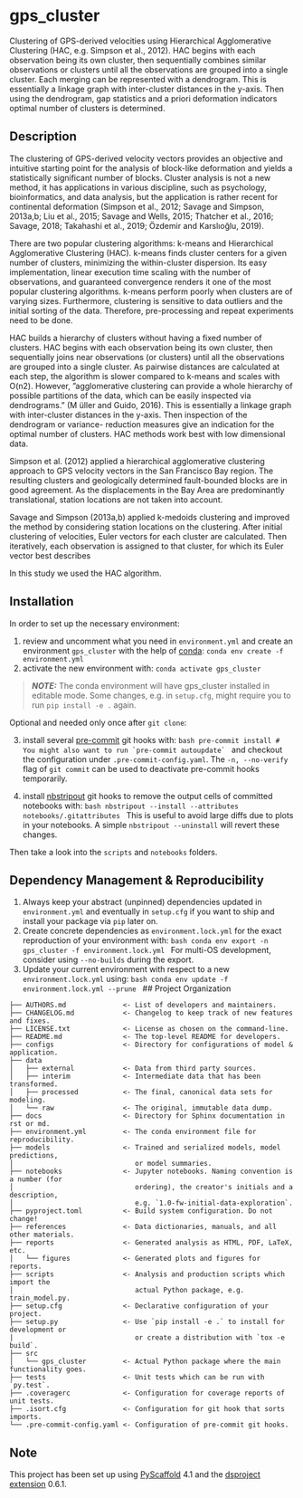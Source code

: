 # gps_cluster

Clustering of GPS-derived velocities using Hierarchical Agglomerative
Clustering (HAC, e.g. Simpson et al., 2012). HAC begins with each observation
being its own cluster, then sequentially combines similar observations or
clusters until all the observations are grouped into a single cluster. Each
merging can be represented with a dendrogram. This is essentially a linkage
graph with inter-cluster distances in the y-axis. Then using the dendrogram, gap
statistics and a priori deformation indicators optimal number of clusters is
determined.

## Description

The clustering of GPS-derived velocity vectors provides an objective and intuitive starting point for the analysis of block-like deformation and yields
a statistically significant number of blocks. Cluster analysis is not a new
method, it has applications in various discipline, such as psychology,
bioinformatics, and data analysis, but the application is rather recent for
continental deformation (Simpson et al., 2012; Savage and Simpson, 2013a,b; Liu
et al., 2015; Savage and Wells, 2015; Thatcher et al., 2016; Savage, 2018;
Takahashi et al., 2019; Özdemir and Karslıoğlu, 2019).

There are two popular clustering algorithms: k-means and Hierarchical
Agglomerative Clustering (HAC). k-means finds cluster centers for a given
number of clusters, minimizing the within-cluster dispersion. Its easy
implementation, linear execution time scaling with the number of observations,
and guaranteed convergence renders it one of the most popular clustering
algorithms. k-means perform poorly when clusters are of varying sizes.
Furthermore, clustering is sensitive to data outliers and the initial sorting
of the data. Therefore, pre-processing and repeat experiments need to be done.

HAC builds a hierarchy of clusters without having a fixed number of clusters.
HAC begins with each observation being its own cluster, then sequentially joins
near observations (or clusters) until all the observations are grouped into a
single cluster. As pairwise distances are calculated at each step, the
algorithm is slower compared to k-means and scales with O(n2). However,
”agglomerative clustering can provide a whole hierarchy of possible partitions
of the data, which can be easily inspected via dendrograms.” (M ̈uller and
Guido, 2016). This is essentially a linkage graph with inter-cluster
distances in the y-axis. Then inspection of the dendrogram or variance-
reduction measures give an indication for the optimal number of clusters. HAC
methods work best with low dimensional data.

Simpson et al. (2012) applied a hierarchical agglomerative clustering approach
to GPS velocity vectors in the San Francisco Bay region. The resulting clusters
and geologically determined fault-bounded blocks are in good agreement. As the
displacements in the Bay Area are predominantly translational, station
locations are not taken into account.

Savage and Simpson (2013a,b) applied k-medoids clustering and improved the
method by considering station locations on the clustering. After initial
clustering of velocities, Euler vectors for each cluster are calculated. Then
iteratively, each observation is assigned to that cluster, for which its Euler
vector best describes

In this study we used the HAC algorithm.

## Installation

In order to set up the necessary environment:

1. review and uncomment what you need in `environment.yml` and create an
   environment `gps_cluster` with the help of [conda]: ``` conda env create -f
environment.yml ```
2. activate the new environment with: ``` conda activate gps_cluster ```

> **_NOTE:_**  The conda environment will have gps_cluster installed in
> editable mode.  Some changes, e.g. in `setup.cfg`, might require you to run
> `pip install -e .` again.


Optional and needed only once after `git clone`:

3. install several [pre-commit] git hooks with: ```bash pre-commit install #
You might also want to run `pre-commit autoupdate` ``` and checkout the
configuration under `.pre-commit-config.yaml`.  The `-n, --no-verify` flag of
`git commit` can be used to deactivate pre-commit hooks temporarily.

4. install [nbstripout] git hooks to remove the output cells of committed
notebooks with: ```bash nbstripout --install --attributes
notebooks/.gitattributes ``` This is useful to avoid large diffs due to plots
in your notebooks.  A simple `nbstripout --uninstall` will revert these
changes.


Then take a look into the `scripts` and `notebooks` folders.

## Dependency Management & Reproducibility

1. Always keep your abstract (unpinned) dependencies updated in
`environment.yml` and eventually in `setup.cfg` if you want to ship and install
your package via `pip` later on.
2. Create concrete dependencies as `environment.lock.yml` for the exact
reproduction of your environment with: ```bash conda env export -n gps_cluster
-f environment.lock.yml ``` For multi-OS development, consider using
`--no-builds` during the export.
3. Update your current environment with respect to a new `environment.lock.yml`
using: ```bash conda env update -f environment.lock.yml --prune ``` ## Project
Organization

```
├── AUTHORS.md              <- List of developers and maintainers.
├── CHANGELOG.md            <- Changelog to keep track of new features and fixes.
├── LICENSE.txt             <- License as chosen on the command-line.
├── README.md               <- The top-level README for developers.
├── configs                 <- Directory for configurations of model & application.
├── data
│   ├── external            <- Data from third party sources.
│   ├── interim             <- Intermediate data that has been transformed.
│   ├── processed           <- The final, canonical data sets for modeling.
│   └── raw                 <- The original, immutable data dump.
├── docs                    <- Directory for Sphinx documentation in rst or md.
├── environment.yml         <- The conda environment file for reproducibility.
├── models                  <- Trained and serialized models, model predictions,
│                              or model summaries.
├── notebooks               <- Jupyter notebooks. Naming convention is a number (for
│                              ordering), the creator's initials and a description,
│                              e.g. `1.0-fw-initial-data-exploration`.
├── pyproject.toml          <- Build system configuration. Do not change!
├── references              <- Data dictionaries, manuals, and all other materials.
├── reports                 <- Generated analysis as HTML, PDF, LaTeX, etc.
│   └── figures             <- Generated plots and figures for reports.
├── scripts                 <- Analysis and production scripts which import the
│                              actual Python package, e.g. train_model.py.
├── setup.cfg               <- Declarative configuration of your project.
├── setup.py                <- Use `pip install -e .` to install for development or
|                              or create a distribution with `tox -e build`.
├── src
│   └── gps_cluster         <- Actual Python package where the main functionality goes.
├── tests                   <- Unit tests which can be run with `py.test`.
├── .coveragerc             <- Configuration for coverage reports of unit tests.
├── .isort.cfg              <- Configuration for git hook that sorts imports.
└── .pre-commit-config.yaml <- Configuration of pre-commit git hooks.
```

<!-- pyscaffold-notes -->

## Note

This project has been set up using [PyScaffold] 4.1 and the [dsproject extension] 0.6.1.

[conda]: https://docs.conda.io/
[pre-commit]: https://pre-commit.com/
[Jupyter]: https://jupyter.org/
[nbstripout]: https://github.com/kynan/nbstripout
[Google style]: http://google.github.io/styleguide/pyguide.html#38-comments-and-docstrings
[PyScaffold]: https://pyscaffold.org/
[dsproject extension]: https://github.com/pyscaffold/pyscaffoldext-dsproject
